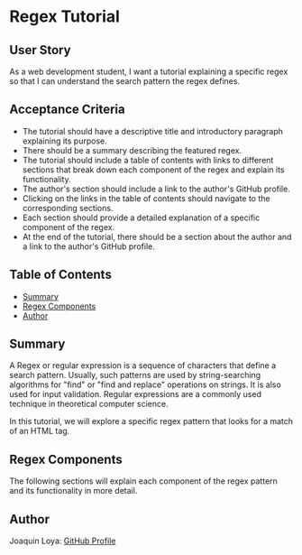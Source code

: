 # Regex Tutorial

## User Story

As a web development student, I want a tutorial explaining a specific regex so that I can understand the search pattern the regex defines.

## Acceptance Criteria

- The tutorial should have a descriptive title and introductory paragraph explaining its purpose.
- There should be a summary describing the featured regex.
- The tutorial should include a table of contents with links to different sections that break down each component of the regex and explain its functionality.
- The author's section should include a link to the author's GitHub profile.
- Clicking on the links in the table of contents should navigate to the corresponding sections.
- Each section should provide a detailed explanation of a specific component of the regex.
- At the end of the tutorial, there should be a section about the author and a link to the author's GitHub profile.

## Table of Contents

- [Summary](#summary)
- [Regex Components](#regex-components)
- [Author](#author)

## Summary

A Regex or regular expression is a sequence of characters that define a search pattern. Usually, such patterns are used by string-searching algorithms for "find" or "find and replace" operations on strings. It is also used for input validation. Regular expressions are a commonly used technique in theoretical computer science.

In this tutorial, we will explore a specific regex pattern that looks for a match of an HTML tag.

## Regex Components

The following sections will explain each component of the regex pattern and its functionality in more detail.

## Author

Joaquin Loya: [GitHub Profile](https://github.com/Jloya900)
